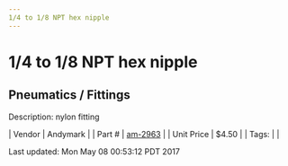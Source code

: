 ```yaml
---
1/4 to 1/8 NPT hex nipple
---
```


# 1/4 to 1/8 NPT hex nipple
## Pneumatics / Fittings
Description: 	nylon fitting 

| Vendor | Andymark | 
| Part # | [am-2963](http://www.andymark.com/product-p/am-2963.htm) | 
| Unit Price | $4.50 | 
| Tags: |  | 

Last updated: Mon May 08 00:53:12 PDT 2017